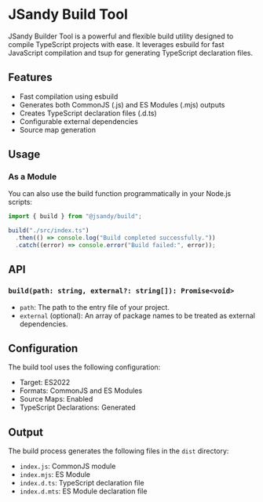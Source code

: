 # JSandy Build Tool

JSandy Builder Tool is a powerful and flexible build utility designed to compile TypeScript projects with ease. It leverages esbuild for fast JavaScript compilation and tsup for generating TypeScript declaration files.

## Features

- Fast compilation using esbuild
- Generates both CommonJS (.js) and ES Modules (.mjs) outputs
- Creates TypeScript declaration files (.d.ts)
- Configurable external dependencies
- Source map generation

## Usage

### As a Module

You can also use the build function programmatically in your Node.js scripts:

```javascript
import { build } from "@jsandy/build";

build("./src/index.ts")
  .then(() => console.log("Build completed successfully."))
  .catch((error) => console.error("Build failed:", error));
```

## API

### `build(path: string, external?: string[]): Promise<void>`

- `path`: The path to the entry file of your project.
- `external` (optional): An array of package names to be treated as external dependencies.

## Configuration

The build tool uses the following configuration:

- Target: ES2022
- Formats: CommonJS and ES Modules
- Source Maps: Enabled
- TypeScript Declarations: Generated

## Output

The build process generates the following files in the `dist` directory:

- `index.js`: CommonJS module
- `index.mjs`: ES Module
- `index.d.ts`: TypeScript declaration file
- `index.d.mts`: ES Module declaration file
